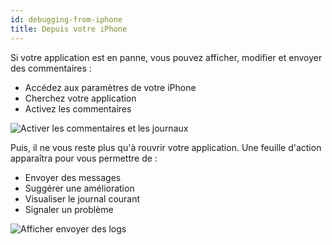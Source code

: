 ```yaml
---
id: debugging-from-iphone
title: Depuis votre iPhone
---
```


Si votre application est en panne, vous pouvez afficher, modifier et envoyer des commentaires :

* Accédez aux paramètres de votre iPhone
* Cherchez votre application
* Activez les commentaires

![Activer les commentaires et les journaux](assets/en/debugging/activate-feedback-logs.png)

Puis, il ne vous reste plus qu'à rouvrir votre application. Une feuille d'action apparaîtra pour vous permettre de :
* Envoyer des messages
* Suggérer une amélioration
* Visualiser le journal courant
* Signaler un problème

![Afficher envoyer des logs](assets/en/debugging/display-send-logs.png)


